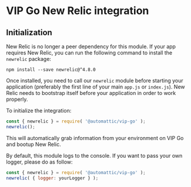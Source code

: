 # VIP Go New Relic integration

## Initialization

New Relic is no longer a peer dependency for this module. If your app requires New Relic, you can run the following command to install the `newrelic` package:

```
npm install --save newrelic@^4.8.0
```

Once installed, you need to call our `newrelic` module before starting your application (preferably the first line of your main `app.js` or `index.js`). New Relic needs to bootstrap itself before your application in order to work properly.

To initialize the integration:

```js
const { newrelic } = require( '@automattic/vip-go' );
newrelic();
```

This will automatically grab information from your environment on VIP Go and bootup New Relic.

By default, this module logs to the console. If you want to pass your own logger, please do as follow:

```js
const { newrelic } = require( '@automattic/vip-go' );
newrelic( { logger: yourLogger } );
```
